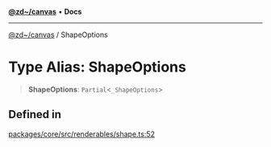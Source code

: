 [**@zd~/canvas**](../README.md) • **Docs**

***

[@zd~/canvas](../README.md) / ShapeOptions

# Type Alias: ShapeOptions

> **ShapeOptions**: `Partial`\<`_ShapeOptions`\>

## Defined in

[packages/core/src/renderables/shape.ts:52](https://github.com/zhuddan/canvas/blob/f6c03e85774f3d0f4895661f3bf09fbc689199aa/packages/core/src/renderables/shape.ts#L52)
